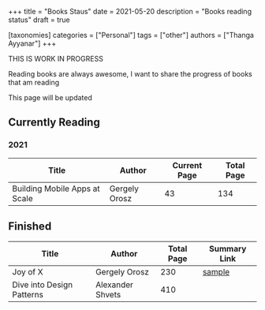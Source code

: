 +++
title = "Books Staus"
date = 2021-05-20
description = "Books reading status"
draft = true

[taxonomies]
categories = ["Personal"]
tags = ["other"]
authors = ["Thanga Ayyanar"]
+++

THIS IS WORK IN PROGRESS

Reading books are always awesome, I want to share the progress of books that am reading

This page will be updated 

## Currently Reading

### 2021

| Title                         | Author        | Current Page | Total Page |
|-------------------------------|---------------|--------------|------------|
| Building Mobile Apps at Scale | Gergely Orosz | 43           | 134        |

## Finished

| Title                     | Author           | Total Page | Summary Link                     |
|---------------------------|------------------|------------|----------------------------------|
| Joy of X                  | Gergely Orosz    | 230        | [sample](https://www.google.com) |
| Dive into Design Patterns | Alexander Shvets | 410        |                                  |
